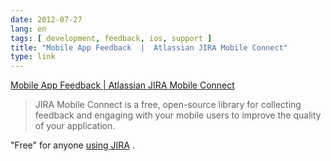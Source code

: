 ```yaml
---
date: 2012-07-27
lang: en
tags: [ development, feedback, ios, support ]
title: "Mobile App Feedback  |  Atlassian JIRA Mobile Connect"
type: link
---
```


[Mobile App Feedback  |  Atlassian JIRA Mobile
Connect](http://www.atlassian.com/software/jiramobileconnect/overview?utm_source=daringfireball&utm_campaign=jmc)

> JIRA Mobile Connect is a free, open-source library for collecting
> feedback and engaging with your mobile users to improve the quality of
> your application.

"Free" for anyone [using
JIRA](http://www.atlassian.com/software/jira/pricing/) .

